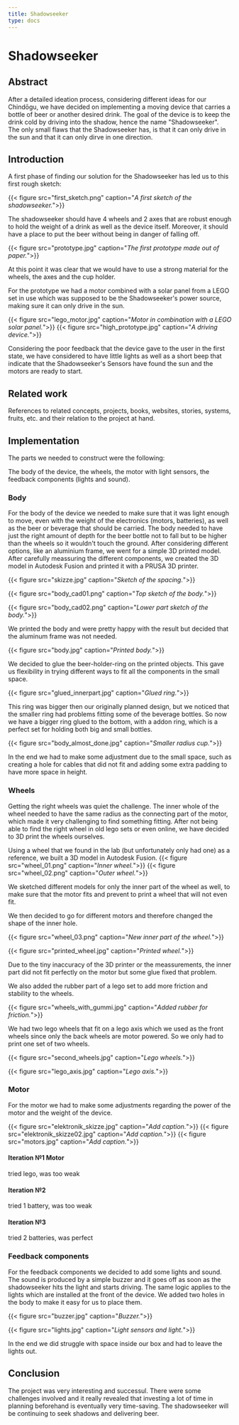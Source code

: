 ```yaml
---
title: Shadowseeker
type: docs
---
```


# Shadowseeker

## Abstract

After a detailed ideation process, considering different ideas for our Chindōgu, we have decided on implementing a moving device that carries a bottle of beer or another desired drink. The goal of the device is to keep the drink cold by driving into the shadow, hence the name "Shadowseeker". The only small flaws that the Shadowseeker has, is that it can only drive in the sun and that it can only dirve in one direction.

## Introduction

A first phase of finding our solution for the Shadowseeker has led us to this first rough sketch:

{{< figure src="first_sketch.png" caption="*A first sketch of the shadowseeker.*">}}

The shadowseeker should have 4 wheels and 2 axes that are robust enough to hold the weight of a drink as well as the device itself. Moreover, it should have a place to put the beer without being in danger of falling off.

{{< figure src="prototype.jpg" caption="*The first prototype made out of paper.*">}}

At this point it was clear that we would have to use a strong material for the wheels, the axes and the cup holder.

For the prototype we had a motor combined with a solar panel from a LEGO set in use which was supposed to be the Shadowseeker's power source, making sure it can only drive in the sun.

{{< figure src="lego_motor.jpg" caption="*Motor in combination with a LEGO solar panel.*">}}
{{< figure src="high_prototype.jpg" caption="*A driving device.*">}}

Considering the poor feedback that the device gave to the user in the first state, we have considered to have little lights as well as a short beep that indicate that the Shadowseeker's Sensors have found the sun and the motors are ready to start.

## Related work

References to related concepts, projects, books, websites, stories, systems, fruits, etc. and their relation to the project at hand.

## Implementation

The parts we needed to construct were the following:

The body of the device, the wheels, the motor with light sensors, the feedback components (lights and sound).

### Body

For the body of the device we needed to make sure that it was light enough to move, even with the weight of the electronics (motors, batteries), as well as the beer or beverage that should be carried. The body needed to have just the right amount of depth for the beer bottle not to fall but to be higher than the wheels so it wouldn't touch the ground. After considering different options, like an aluminium frame, we went for a simple 3D printed model. After carefully meassuring the different components, we created the 3D model in Autodesk Fusion and printed it with a PRUSA 3D printer.

{{< figure src="skizze.jpg" caption="*Sketch of the spacing.*">}}

{{< figure src="body_cad01.png" caption="*Top sketch of the body.*">}}

{{< figure src="body_cad02.png" caption="*Lower part sketch of the body.*">}}

We printed the body and were pretty happy with the result but decided that the aluminum frame was not needed.

{{< figure src="body.jpg" caption="*Printed body.*">}}

We decided to glue the beer-holder-ring on the printed objects. This gave us flexibility in trying different ways to fit all the components in the small space.

{{< figure src="glued_innerpart.jpg" caption="*Glued ring.*">}}

This ring was bigger then our originally planned design, but we noticed that the smaller ring had problems fitting some of the beverage bottles. So now we have a bigger ring glued to the bottom, with a addon ring, which is a perfect set for holding both big and small bottles.

{{< figure src="body_almost_done.jpg" caption="*Smaller radius cup.*">}}

In the end we had to make some adjustment due to the small space, such as creating a hole for cables that did not fit and adding some extra padding to have more space in height.

### Wheels

Getting the right wheels was quiet the challenge. The inner whole of the wheel needed to have the same radius as the connecting part of the motor, which made it very challenging to find something fitting. After not being able to find the right wheel in old lego sets or even online, we have decided to 3D print the wheels ourselves.

Using a wheel that we found in the lab (but unfortunately only had one) as a reference, we built a 3D model in Autodesk Fusion.
{{< figure src="wheel_01.png" caption="*Inner wheel.*">}}
{{< figure src="wheel_02.png" caption="*Outer wheel.*">}}

We sketched different models for only the inner part of the wheel as well, to make sure that the motor fits and prevent to print a wheel that will not even fit.

We then decided to go for different motors and therefore changed the shape of the inner hole.

{{< figure src="wheel_03.png" caption="*New inner part of the wheel.*">}}

{{< figure src="printed_wheel.jpg" caption="*Printed wheel.*">}}

Due to the tiny inaccuracy of the 3D printer or the meassurements, the inner part did not fit perfectly on the motor but some glue fixed that problem.

We also added the rubber part of a lego set to add more friction and stability to the wheels.

{{< figure src="wheels_with_gummi.jpg" caption="*Added rubber for friction.*">}}

We had two lego wheels that fit on a lego axis which we used as the front wheels since only the back wheels are motor powered. So we only had to print one set of two wheels.

{{< figure src="second_wheels.jpg" caption="*Lego wheels.*">}}

{{< figure src="lego_axis.jpg" caption="*Lego axis.*">}}

### Motor

For the motor we had to make some adjustments regarding the power of the motor and the weight of the device.

{{< figure src="elektronik_skizze.jpg" caption="*Add caption.*">}}
{{< figure src="elektronik_skizze02.jpg" caption="*Add caption.*">}}
{{< figure src="motors.jpg" caption="*Add caption.*">}}

#### Iteration №1 Motor

tried lego, was too weak

#### Iteration №2

tried 1 battery, was too weak

#### Iteration №3

tried 2 batteries, was perfect

### Feedback components

For the feedback components we decided to add some lights and sound.
The sound is produced by a simple buzzer and it goes off as soon as the shadowseeker hits the light and starts driving. The same logic applies to the lights which are installed at the front of the device. We added two holes in the body to make it easy for us to place them.

{{< figure src="buzzer.jpg" caption="*Buzzer.*">}}

{{< figure src="lights.jpg" caption="*Light sensors and light.*">}}

In the end we did struggle with space inside our box and had to leave the lights out.

## Conclusion

The project was very interesting and successul. There were some challenges involved and it really revealed that investing a lot of time in planning beforehand is eventually very time-saving. The shadowseeker will be continuing to seek shadows and delivering beer.
